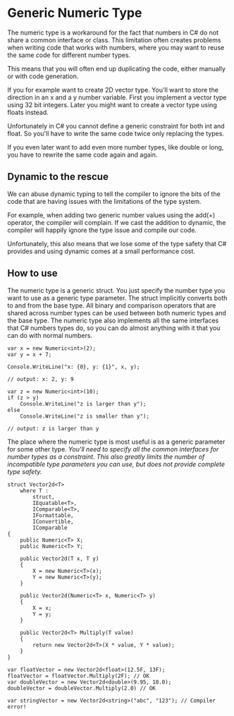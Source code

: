 ﻿Generic Numeric Type
================================================================================

The numeric type is a workaround for the fact that numbers in C# do not share a
common interface or class. This limitation often creates problems when writing 
code that works with numbers, where you may want to reuse the same code for 
different number types.

This means that you will often end up duplicating the code, either manually or
with code generation.

If you for example want to create 2D vector type. You'll want to store the 
direction in an x and a y number variable. First you implement a vector type 
using 32 bit integers. Later you might want to create a vector type using floats 
instead.

Unfortunately in C# you cannot define a generic constraint for both int and 
float. So you'll have to write the same code twice only replacing the types.

If you even later want to add even more number types, like double or long, you
have to rewrite the same code again and again.

Dynamic to the rescue
--------------------------------------------------------------------------------

We can abuse dynamic typing to tell the compiler to ignore the bits of the code
that are having issues with the limitations of the type system.

For example, when adding two generic number values using the add(+) operator, 
the compiler will complain. If we cast the addition to dynamic, the compiler
will happily ignore the type issue and compile our code.

Unfortunately, this also means that we lose some of the type safety that C#
provides and using dynamic comes at a small performance cost.

How to use
--------------------------------------------------------------------------------

The numeric type is a generic struct. You just specify the number type you want
to use as a generic type parameter. The struct implicitly converts both to and
from the base type. All binary and comparison operators that are shared across
number types can be used between both numeric types and the base type. The 
numeric type also implements all the same interfaces that C# numbers types do,
so you can do almost anything with it that you can do with normal numbers.

    var x = new Numeric<int>(2);
    var y = x + 7;

    Console.WriteLine("x: {0}, y: {1}", x, y);

    // output: x: 2, y: 9

    var z = new Numeric<int>(10);
    if (z > y)
        Console.WriteLine("z is larger than y");
    else
        Console.WriteLine("z is smaller than y");

    // output: z is larger than y

The place where the numeric type is most useful is as a generic parameter for
some other type. *You'll need to specify all the common interfaces for number
types as a constraint. This also greatly limits the number of incompatible type
parameters you can use, but does not provide complete type safety.*

    struct Vector2d<T>
        where T : 
            struct, 
            IEquatable<T>, 
            IComparable<T>,
            IFormattable,
            IConvertible,
            IComparable
    {
        public Numeric<T> X;
        public Numeric<T> Y;

        public Vector2d(T x, T y)
        {
            X = new Numeric<T>(x);
            Y = new Numeric<T>(y);
        }

        public Vector2d(Numeric<T> x, Numeric<T> y)
        {
            X = x;
            Y = y;
        }

        public Vector2d<T> Multiply(T value)
        {
            return new Vector2d<T>(X * value, Y * value);
        }
    }

    var floatVector = new Vector2d<float>(12.5F, 13F);
    floatVector = floatVector.Multiply(2F); // OK
    var doubleVector = new Vector2d<double>(9.95, 10.0);
    doubleVector = doubleVector.Multiply(2.0) // OK

    var stringVector = new Vector2d<string>("abc", "123"); // Compiler error!
